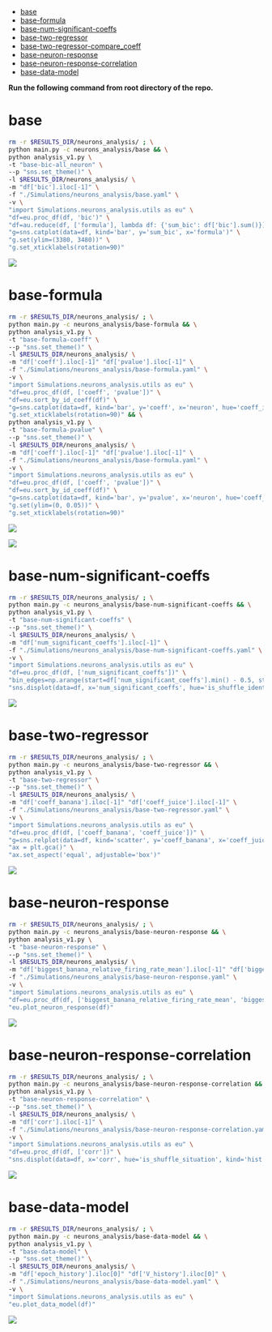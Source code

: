 -   [base](#base)
-   [base-formula](#base-formula)
-   [base-num-significant-coeffs](#base-num-significant-coeffs)
-   [base-two-regressor](#base-two-regressor)
-   [base-two-regressor-compare_coeff](#base-two-regressor-compare_coeff)
-   [base-neuron-response](#base-neuron-response)
-   [base-neuron-response-correlation](#base-neuron-response-correlation)
-   [base-data-model](#base-data-model)

**Run the following command from root directory of the repo.**

# base

```bash
rm -r $RESULTS_DIR/neurons_analysis/ ; \
python main.py -c neurons_analysis/base && \
python analysis_v1.py \
-t "base-bic-all_neuron" \
--p "sns.set_theme()" \
-l $RESULTS_DIR/neurons_analysis/ \
-m "df['bic'].iloc[-1]" \
-f "./Simulations/neurons_analysis/base.yaml" \
-v \
"import Simulations.neurons_analysis.utils as eu" \
"df=eu.proc_df(df, 'bic')" \
"df=au.reduce(df, ['formula'], lambda df: {'sum_bic': df['bic'].sum()})" \
"g=sns.catplot(data=df, kind='bar', y='sum_bic', x='formula')" \
"g.set(ylim=(3380, 3480))" \
"g.set_xticklabels(rotation=90)"
```

![](base-bic-all_neuron-.png)

# base-formula

```bash
rm -r $RESULTS_DIR/neurons_analysis/ ; \
python main.py -c neurons_analysis/base-formula && \
python analysis_v1.py \
-t "base-formula-coeff" \
--p "sns.set_theme()" \
-l $RESULTS_DIR/neurons_analysis/ \
-m "df['coeff'].iloc[-1]" "df['pvalue'].iloc[-1]" \
-f "./Simulations/neurons_analysis/base-formula.yaml" \
-v \
"import Simulations.neurons_analysis.utils as eu" \
"df=eu.proc_df(df, ['coeff', 'pvalue'])" \
"df=eu.sort_by_id_coeff(df)" \
"g=sns.catplot(data=df, kind='bar', y='coeff', x='neuron', hue='coeff_id')" \
"g.set_xticklabels(rotation=90)" && \
python analysis_v1.py \
-t "base-formula-pvalue" \
--p "sns.set_theme()" \
-l $RESULTS_DIR/neurons_analysis/ \
-m "df['coeff'].iloc[-1]" "df['pvalue'].iloc[-1]" \
-f "./Simulations/neurons_analysis/base-formula.yaml" \
-v \
"import Simulations.neurons_analysis.utils as eu" \
"df=eu.proc_df(df, ['coeff', 'pvalue'])" \
"df=eu.sort_by_id_coeff(df)" \
"g=sns.catplot(data=df, kind='bar', y='pvalue', x='neuron', hue='coeff_id')" \
"g.set(ylim=(0, 0.05))" \
"g.set_xticklabels(rotation=90)"
```

![](base-formula-coeff-.png)

![](base-formula-pvalue-.png)

<!-- # base-coeff-date-anova

```bash
rm -r $RESULTS_DIR/neurons_analysis/ ; \
python main.py -c neurons_analysis/base-coeff-date-anova -l
``` -->

# base-num-significant-coeffs

```bash
rm -r $RESULTS_DIR/neurons_analysis/ ; \
python main.py -c neurons_analysis/base-num-significant-coeffs && \
python analysis_v1.py \
-t "base-num-significant-coeffs" \
--p "sns.set_theme()" \
-l $RESULTS_DIR/neurons_analysis/ \
-m "df['num_significant_coeffs'].iloc[-1]" \
-f "./Simulations/neurons_analysis/base-num-significant-coeffs.yaml" \
-v \
"import Simulations.neurons_analysis.utils as eu" \
"df=eu.proc_df(df, ['num_significant_coeffs'])" \
"bin_edges=np.arange(start=df['num_significant_coeffs'].min() - 0.5, stop=df['num_significant_coeffs'].max() + 1.5, step=1)" \
"sns.displot(data=df, x='num_significant_coeffs', hue='is_shuffle_identity', kind='hist', bins=bin_edges)"
```

![](base-num-significant-coeffs-.png)

# base-two-regressor

```bash
rm -r $RESULTS_DIR/neurons_analysis/ ; \
python main.py -c neurons_analysis/base-two-regressor && \
python analysis_v1.py \
-t "base-two-regressor" \
--p "sns.set_theme()" \
-l $RESULTS_DIR/neurons_analysis/ \
-m "df['coeff_banana'].iloc[-1]" "df['coeff_juice'].iloc[-1]" \
-f "./Simulations/neurons_analysis/base-two-regressor.yaml" \
-v \
"import Simulations.neurons_analysis.utils as eu" \
"df=eu.proc_df(df, ['coeff_banana', 'coeff_juice'])" \
"g=sns.relplot(data=df, kind='scatter', y='coeff_banana', x='coeff_juice')" \
"ax = plt.gca()" \
"ax.set_aspect('equal', adjustable='box')"
```

![](base-two-regressor-.png)

<!-- # base-two-regressor-compare_coeff

```bash
rm -r $RESULTS_DIR/neurons_analysis/ ; \
python main.py -c neurons_analysis/base-two-regressor-compare_coeff && \
python analysis_v1.py \
-t "base-two-regressor-compare_coeff" \
--p "sns.set_theme()" \
-l $RESULTS_DIR/neurons_analysis/ \
-m "df['coeff_value'].iloc[-1]" "df['coeff_identity_value'].iloc[-1]" \
-f "./Simulations/neurons_analysis/base-two-regressor-compare_coeff.yaml" \
-v \
"import Simulations.neurons_analysis.utils as eu" \
"df=eu.proc_df(df, ['coeff_value', 'coeff_identity_value'])" \
"g=sns.relplot(data=df, kind='scatter', y='coeff_value', x='coeff_identity_value', style='compare_coeff')"
```

![](base-two-regressor-compare_coeff-.png) -->

# base-neuron-response

```bash
rm -r $RESULTS_DIR/neurons_analysis/ ; \
python main.py -c neurons_analysis/base-neuron-response && \
python analysis_v1.py \
-t "base-neuron-response" \
--p "sns.set_theme()" \
-l $RESULTS_DIR/neurons_analysis/ \
-m "df['biggest_banana_relative_firing_rate_mean'].iloc[-1]" "df['biggest_juice_relative_firing_rate_mean'].iloc[-1]" "df['biggest_banana_relative_firing_rate_sem_half'].iloc[-1]" "df['biggest_juice_relative_firing_rate_sem_half'].iloc[-1]" \
-f "./Simulations/neurons_analysis/base-neuron-response.yaml" \
-v \
"import Simulations.neurons_analysis.utils as eu" \
"df=eu.proc_df(df, ['biggest_banana_relative_firing_rate_mean', 'biggest_juice_relative_firing_rate_mean', 'biggest_banana_relative_firing_rate_sem_half', 'biggest_juice_relative_firing_rate_sem_half'])" \
"eu.plot_neuron_response(df)"
```

![](base-neuron-response-.png)

# base-neuron-response-correlation

```bash
rm -r $RESULTS_DIR/neurons_analysis/ ; \
python main.py -c neurons_analysis/base-neuron-response-correlation && \
python analysis_v1.py \
-t "base-neuron-response-correlation" \
--p "sns.set_theme()" \
-l $RESULTS_DIR/neurons_analysis/ \
-m "df['corr'].iloc[-1]" \
-f "./Simulations/neurons_analysis/base-neuron-response-correlation.yaml" \
-v \
"import Simulations.neurons_analysis.utils as eu" \
"df=eu.proc_df(df, ['corr'])" \
"sns.displot(data=df, x='corr', hue='is_shuffle_situation', kind='hist')"
```

![](base-neuron-response-correlation-.png)

# base-data-model

```bash
rm -r $RESULTS_DIR/neurons_analysis/ ; \
python main.py -c neurons_analysis/base-data-model && \
python analysis_v1.py \
-t "base-data-model" \
--p "sns.set_theme()" \
-l $RESULTS_DIR/neurons_analysis/ \
-m "df['epoch_history'].iloc[0]" "df['V_history'].iloc[0]" \
-f "./Simulations/neurons_analysis/base-data-model.yaml" \
-v \
"import Simulations.neurons_analysis.utils as eu" \
"eu.plot_data_model(df)"
```

![](base-data-model-.png)
